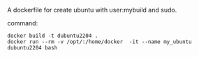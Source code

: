 A dockerfile for create ubuntu with user:mybuild and sudo.

command:
```shell
docker build -t dubuntu2204 .
docker run --rm -v /opt/:/home/docker  -it --name my_ubuntu dubuntu2204 bash
```
